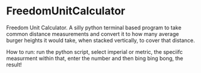 # FreedomUnitCalculator

Freedom Unit Calculator.  A silly python terminal based program to take common distance measurements and convert it to how many average burger heights it would take, when stacked vertically, to cover that distance.

How to run: run the python script, select imperial or metric, the speciifc measurment within that, enter the number and then bing bing bong, the result!
